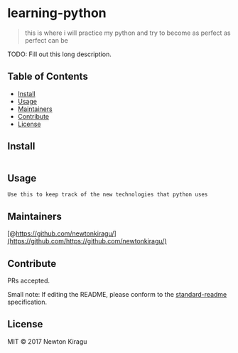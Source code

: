 # learning-python


> this is where i will practice my python and try to become as perfect as perfect can be

TODO: Fill out this long description.

## Table of Contents

- [Install](#install)
- [Usage](#usage)
- [Maintainers](#maintainers)
- [Contribute](#contribute)
- [License](#license)

## Install

```
```

## Usage

```
Use this to keep track of the new technologies that python uses 
```

## Maintainers

[@https://github.com/newtonkiragu/](https://github.com/https://github.com/newtonkiragu/)

## Contribute

PRs accepted.

Small note: If editing the README, please conform to the [standard-readme](https://github.com/RichardLitt/standard-readme) specification.

## License

MIT © 2017 Newton Kiragu
